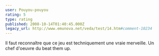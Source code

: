 ```yaml
---
user: Pouyou-pouyou
rating: 5
type: rating
published: 2008-10-14T01:40:45.000Z
legacy_url: http://www.emunova.net/veda/test/14.htm#comment-10234
---
```

Il faut reconnaître que ce jeu est techniquement une vraie merveille. Un chef d'oeuvre du beat them up.